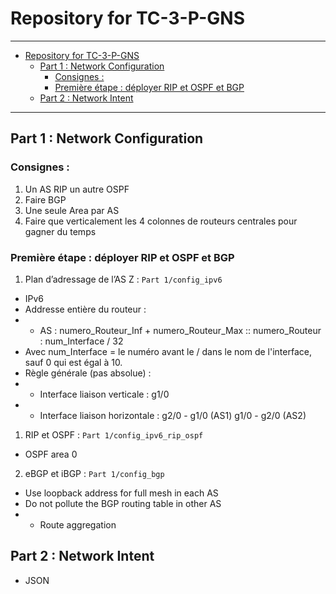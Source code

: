 # Repository for TC-3-P-GNS
---
- [Repository for TC-3-P-GNS](#repository-for-tc-3-p-gns)
  - [Part 1 : Network Configuration](#part-1--network-configuration)
    - [Consignes :](#consignes-)
    - [Première étape : déployer RIP et OSPF et BGP](#première-étape-déployer-rip-et-ospf-et-bgp)
  - [Part 2 : Network Intent](#part-2--network-intent)
---
## Part 1 : Network Configuration
### Consignes :
1. Un AS RIP un autre OSPF
2. Faire BGP
3. Une seule Area par AS
4. Faire que verticalement les 4 colonnes de routeurs centrales pour gagner du temps
### Première étape : déployer RIP et OSPF et BGP
1. Plan d’adressage de l’AS Z : `Part 1/config_ipv6` 
* IPv6
* Addresse entière du routeur : 
* * AS : numero_Routeur_Inf + numero_Routeur_Max :: numero_Routeur : num_Interface / 32
* Avec num_Interface = le numéro avant le / dans le nom de l'interface, sauf 0 qui est égal à 10.
* Règle générale (pas absolue) :
* * Interface liaison verticale : g1/0
* * Interface liaison horizontale : g2/0 - g1/0 (AS1) g1/0 - g2/0 (AS2) 
1. RIP et OSPF : `Part 1/config_ipv6_rip_ospf`
* OSPF area 0
2. eBGP et iBGP : `Part 1/config_bgp`
* Use loopback address for full mesh in each AS
* Do not pollute the BGP routing table in other AS
* * Route aggregation 
## Part 2 : Network Intent
* JSON
